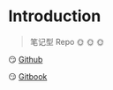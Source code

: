 # Introduction

> 笔记型 Repo :sun_with_face: :sun_with_face: :sun_with_face: 




:smirk:  [Github](https://ycg000344.github.io/gitbook/) 


:smirk: [Gitbook](https://ycg000344.gitbook.io)

